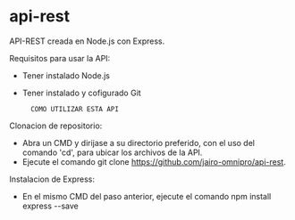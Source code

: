 # api-rest
API-REST creada en Node.js con Express.

Requisitos para usar la API:

- Tener instalado Node.js
- Tener instalado y cofigurado Git

        COMO UTILIZAR ESTA API

Clonacion de repositorio:

- Abra un CMD y dirijase a su directorio preferido, con el uso del comando 'cd', para ubicar los archivos de la API.
- Ejecute el comando git clone https://github.com/jairo-omnipro/api-rest.

Instalacion de Express:

- En el mismo CMD del paso anterior, ejecute el comando npm install express --save


